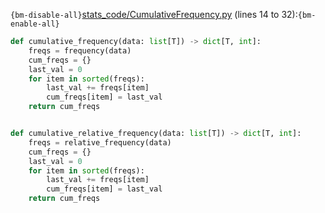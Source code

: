 `{bm-disable-all}`[stats_code/CumulativeFrequency.py](stats_code/CumulativeFrequency.py) (lines 14 to 32):`{bm-enable-all}`

```python
def cumulative_frequency(data: list[T]) -> dict[T, int]:
    freqs = frequency(data)
    cum_freqs = {}
    last_val = 0
    for item in sorted(freqs):
        last_val += freqs[item]
        cum_freqs[item] = last_val
    return cum_freqs


def cumulative_relative_frequency(data: list[T]) -> dict[T, int]:
    freqs = relative_frequency(data)
    cum_freqs = {}
    last_val = 0
    for item in sorted(freqs):
        last_val += freqs[item]
        cum_freqs[item] = last_val
    return cum_freqs
```